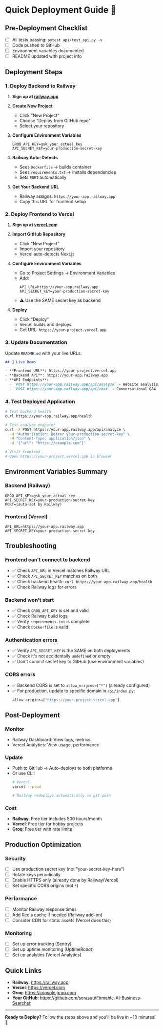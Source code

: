 # Quick Deployment Guide 🚀

## Pre-Deployment Checklist

- [ ] All tests passing: `pytest api/test_api.py -v`
- [ ] Code pushed to GitHub
- [ ] Environment variables documented
- [ ] README updated with project info

## Deployment Steps

### 1. Deploy Backend to Railway

1. **Sign up at [railway.app](https://railway.app)**

2. **Create New Project**
   - Click "New Project"
   - Choose "Deploy from GitHub repo"
   - Select your repository

3. **Configure Environment Variables**
   ```
   GROQ_API_KEY=gsk_your_actual_key
   API_SECRET_KEY=your-production-secret-key
   ```

4. **Railway Auto-Detects**
   - Sees `Dockerfile` → builds container
   - Sees `requirements.txt` → installs dependencies
   - Sets `PORT` automatically

5. **Get Your Backend URL**
   - Railway assigns: `https://your-app.railway.app`
   - Copy this URL for frontend setup

### 2. Deploy Frontend to Vercel

1. **Sign up at [vercel.com](https://vercel.com)**

2. **Import GitHub Repository**
   - Click "New Project"
   - Import your repository
   - Vercel auto-detects Next.js

3. **Configure Environment Variables**
   - Go to Project Settings → Environment Variables
   - Add:
     ```
     API_URL=https://your-app.railway.app
     API_SECRET_KEY=your-production-secret-key
     ```
   - ⚠️ Use the SAME secret key as backend

4. **Deploy**
   - Click "Deploy"
   - Vercel builds and deploys
   - Get URL: `https://your-project.vercel.app`

### 3. Update Documentation

Update `README.md` with your live URLs:

```markdown
## 🚀 Live Demo

- **Frontend URL**: https://your-project.vercel.app
- **Backend API**: https://your-app.railway.app
- **API Endpoints**:
  - `POST https://your-app.railway.app/api/analyze` - Website analysis
  - `POST https://your-app.railway.app/api/chat` - Conversational Q&A
```

### 4. Test Deployed Application

```bash
# Test backend health
curl https://your-app.railway.app/health

# Test analyze endpoint
curl -X POST https://your-app.railway.app/api/analyze \
  -H "Authorization: Bearer your-production-secret-key" \
  -H "Content-Type: application/json" \
  -d '{"url": "https://example.com"}'

# Visit frontend
# Open https://your-project.vercel.app in browser
```

## Environment Variables Summary

### Backend (Railway)
```env
GROQ_API_KEY=gsk_your_actual_key
API_SECRET_KEY=your-production-secret-key
PORT=(auto-set by Railway)
```

### Frontend (Vercel)
```env
API_URL=https://your-app.railway.app
API_SECRET_KEY=your-production-secret-key
```

## Troubleshooting

### Frontend can't connect to backend
- ✅ Check `API_URL` in Vercel matches Railway URL
- ✅ Check `API_SECRET_KEY` matches on both
- ✅ Check backend health: `curl https://your-app.railway.app/health`
- ✅ Check Railway logs for errors

### Backend won't start
- ✅ Check `GROQ_API_KEY` is set and valid
- ✅ Check Railway build logs
- ✅ Verify `requirements.txt` is complete
- ✅ Check `Dockerfile` is valid

### Authentication errors
- ✅ Verify `API_SECRET_KEY` is the SAME on both deployments
- ✅ Check it's not accidentally `undefined` or empty
- ✅ Don't commit secret key to GitHub (use environment variables)

### CORS errors
- ✅ Backend CORS is set to `allow_origins=["*"]` (already configured)
- ✅ For production, update to specific domain in `api/index.py`:
  ```python
  allow_origins=["https://your-project.vercel.app"]
  ```

## Post-Deployment

### Monitor
- Railway Dashboard: View logs, metrics
- Vercel Analytics: View usage, performance

### Update
- Push to GitHub → Auto-deploys to both platforms
- Or use CLI:
  ```bash
  # Vercel
  vercel --prod
  
  # Railway redeploys automatically on git push
  ```

### Cost
- **Railway**: Free tier includes 500 hours/month
- **Vercel**: Free tier for hobby projects
- **Groq**: Free tier with rate limits

## Production Optimization

### Security
- [ ] Use production secret key (not "your-secret-key-here")
- [ ] Rotate keys periodically
- [ ] Enable HTTPS only (already done by Railway/Vercel)
- [ ] Set specific CORS origins (not `*`)

### Performance
- [ ] Monitor Railway response times
- [ ] Add Redis cache if needed (Railway add-on)
- [ ] Consider CDN for static assets (Vercel does this)

### Monitoring
- [ ] Set up error tracking (Sentry)
- [ ] Set up uptime monitoring (UptimeRobot)
- [ ] Set up analytics (Vercel Analytics)

## Quick Links

- **Railway**: https://railway.app
- **Vercel**: https://vercel.com
- **Groq**: https://console.groq.com
- **Your GitHub**: https://github.com/sorasuu/Firmable-AI-Business-Searcher

---

**Ready to Deploy?** Follow the steps above and you'll be live in ~10 minutes! 🚀
